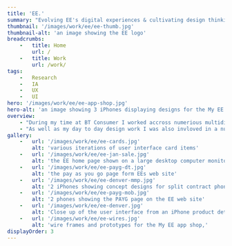 ```yaml
---
title: 'EE.'
summary: "Evolving EE's digital experiences & cultivating design thinking."
thumbnail: '/images/work/ee/ee-thumb.jpg'
thumbnail-alt: 'an image showing the EE logo'
breadcrumbs:
    -   title: Home
        url: /
    -   title: Work
        url: /work/
tags:
    -   Research
    -   IA
    -   UX
    -   UI
hero: '/images/work/ee/ee-app-shop.jpg'
hero-alt: 'an image showing 3 iPhones displaying designs for the My EE app'
overview: 
    - "During my time at BT Consumer I worked accross numerious multidisciplinary squads on EE's digital products. This involved working across the whole user centred design process from initial problem framing, research, ideation and running workshops to user testing, stakeholder management, wire-framing and detailed user interface design. I worked on both the web site and mobile app during time at EE"
    - "As well as my day to day design work I was also invloved in a number of working groups and initiatives including ee.co.uk site simplification, EE Design System, EE design language, Figma best practices as well as mentoring and advising more junour members of the design team."
gallery:
    -   url: '/images/work/ee/ee-cards.jpg'
        alt: 'various iterations of user interface card items'
    -   url: '/images/work/ee/ee-jan-sale.jpg'
        alt: 'the EE home page shown on a large desktop computer monitor'
    -   url: '/images/work/ee/ee-payg-dt.jpg'
        alt: 'the pay as you go page form EEs web site'
    -   url: '/images/work/ee/ee-denver-mmp.jpg'
        alt: '2 iPhones showing concept designs for split contract phone deals'
    -   url: '/images/work/ee/ee-payg-mob.jpg'
        alt: '2 phones showing the PAYG page on the EE web site'
    -   url: '/images/work/ee/ee-denver.jpg'
        alt: 'Close up of the user interface from an iPhone product detail page'
    -   url: '/images/work/ee/ee-wires.jpg'
        alt: 'wire frames and prototypes for the My EE app shop,'
displayOrder: 3
---
```


